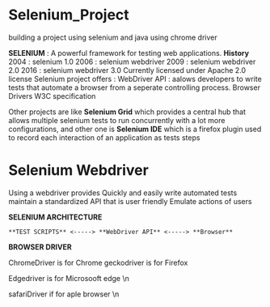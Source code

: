 # Selenium_Project
building a project using selenium and java using chrome driver

**SELENIUM** : A powerful framework  for  testing web  applications.
**History** 
      2004 : selenium 1.0
      2006 : selenium webdriver
      2009 : selenium webdriver 2.0
      2016 : selenium webdriver 3.0
Currently licensed under Apache 2.0 license
Selenium project offers :
                        WebDriver API : aalows developers to write tests that automate a browser from a seperate controlling process.
                        Browser Drivers
                        W3C specification

Other projects are like **Selenium Grid** which provides a central hub that allows multiple selenium tests to run concurrently with a lot more configurations,
and other one is **Selenium IDE** which is a firefox plugin used to record each interaction of an application as tests steps


# Selenium Webdriver
Using a webdriver provides 
        Quickly and easily write automated tests
        maintain a standardized API that is user friendly
        Emulate actions of users

**SELENIUM ARCHITECTURE**

    **TEST SCRIPTS** <-----> **WebDriver API** <-----> **Browser**

**BROWSER DRIVER**

  ChromeDriver is for Chrome
  geckodriver is for Firefox 
  
  Edgedriver is for Microsooft edge \n
  
  safariDriver if for aple browser \n










  
